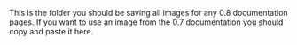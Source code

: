 This is the folder you should be saving all images for any 0.8 documentation pages.  If you want to use an image from the 0.7 documentation you should copy and paste it here. 
